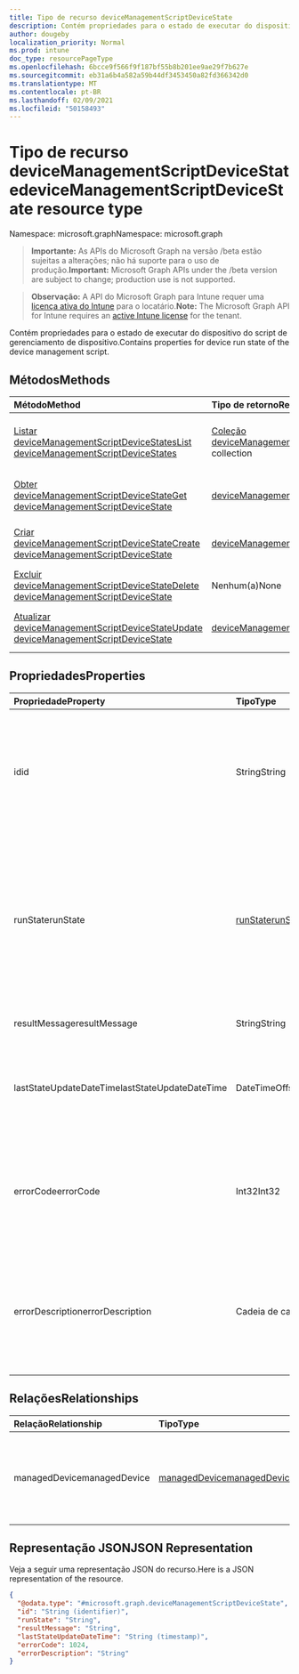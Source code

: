 ```yaml
---
title: Tipo de recurso deviceManagementScriptDeviceState
description: Contém propriedades para o estado de executar do dispositivo do script de gerenciamento de dispositivo.
author: dougeby
localization_priority: Normal
ms.prod: intune
doc_type: resourcePageType
ms.openlocfilehash: 6bcce9f566f9f187bf55b8b201ee9ae29f7b627e
ms.sourcegitcommit: eb31a6b4a582a59b44df3453450a82fd366342d0
ms.translationtype: MT
ms.contentlocale: pt-BR
ms.lasthandoff: 02/09/2021
ms.locfileid: "50158493"
---
```

# <a name="devicemanagementscriptdevicestate-resource-type"></a><span data-ttu-id="65e89-103">Tipo de recurso deviceManagementScriptDeviceState</span><span class="sxs-lookup"><span data-stu-id="65e89-103">deviceManagementScriptDeviceState resource type</span></span>

<span data-ttu-id="65e89-104">Namespace: microsoft.graph</span><span class="sxs-lookup"><span data-stu-id="65e89-104">Namespace: microsoft.graph</span></span>

> <span data-ttu-id="65e89-105">**Importante:** As APIs do Microsoft Graph na versão /beta estão sujeitas a alterações; não há suporte para o uso de produção.</span><span class="sxs-lookup"><span data-stu-id="65e89-105">**Important:** Microsoft Graph APIs under the /beta version are subject to change; production use is not supported.</span></span>

> <span data-ttu-id="65e89-106">**Observação:** A API do Microsoft Graph para Intune requer uma [licença ativa do Intune](https://go.microsoft.com/fwlink/?linkid=839381) para o locatário.</span><span class="sxs-lookup"><span data-stu-id="65e89-106">**Note:** The Microsoft Graph API for Intune requires an [active Intune license](https://go.microsoft.com/fwlink/?linkid=839381) for the tenant.</span></span>

<span data-ttu-id="65e89-107">Contém propriedades para o estado de executar do dispositivo do script de gerenciamento de dispositivo.</span><span class="sxs-lookup"><span data-stu-id="65e89-107">Contains properties for device run state of the device management script.</span></span>

## <a name="methods"></a><span data-ttu-id="65e89-108">Métodos</span><span class="sxs-lookup"><span data-stu-id="65e89-108">Methods</span></span>
|<span data-ttu-id="65e89-109">Método</span><span class="sxs-lookup"><span data-stu-id="65e89-109">Method</span></span>|<span data-ttu-id="65e89-110">Tipo de retorno</span><span class="sxs-lookup"><span data-stu-id="65e89-110">Return Type</span></span>|<span data-ttu-id="65e89-111">Descrição</span><span class="sxs-lookup"><span data-stu-id="65e89-111">Description</span></span>|
|:---|:---|:---|
|[<span data-ttu-id="65e89-112">Listar deviceManagementScriptDeviceStates</span><span class="sxs-lookup"><span data-stu-id="65e89-112">List deviceManagementScriptDeviceStates</span></span>](../api/intune-devices-devicemanagementscriptdevicestate-list.md)|<span data-ttu-id="65e89-113">[Coleção deviceManagementScriptDeviceState](../resources/intune-devices-devicemanagementscriptdevicestate.md)</span><span class="sxs-lookup"><span data-stu-id="65e89-113">[deviceManagementScriptDeviceState](../resources/intune-devices-devicemanagementscriptdevicestate.md) collection</span></span>|<span data-ttu-id="65e89-114">Listar propriedades e relações dos [objetos deviceManagementScriptDeviceState.](../resources/intune-devices-devicemanagementscriptdevicestate.md)</span><span class="sxs-lookup"><span data-stu-id="65e89-114">List properties and relationships of the [deviceManagementScriptDeviceState](../resources/intune-devices-devicemanagementscriptdevicestate.md) objects.</span></span>|
|[<span data-ttu-id="65e89-115">Obter deviceManagementScriptDeviceState</span><span class="sxs-lookup"><span data-stu-id="65e89-115">Get deviceManagementScriptDeviceState</span></span>](../api/intune-devices-devicemanagementscriptdevicestate-get.md)|[<span data-ttu-id="65e89-116">deviceManagementScriptDeviceState</span><span class="sxs-lookup"><span data-stu-id="65e89-116">deviceManagementScriptDeviceState</span></span>](../resources/intune-devices-devicemanagementscriptdevicestate.md)|<span data-ttu-id="65e89-117">Leia as propriedades e as relações do [objeto deviceManagementScriptDeviceState.](../resources/intune-devices-devicemanagementscriptdevicestate.md)</span><span class="sxs-lookup"><span data-stu-id="65e89-117">Read properties and relationships of the [deviceManagementScriptDeviceState](../resources/intune-devices-devicemanagementscriptdevicestate.md) object.</span></span>|
|[<span data-ttu-id="65e89-118">Criar deviceManagementScriptDeviceState</span><span class="sxs-lookup"><span data-stu-id="65e89-118">Create deviceManagementScriptDeviceState</span></span>](../api/intune-devices-devicemanagementscriptdevicestate-create.md)|[<span data-ttu-id="65e89-119">deviceManagementScriptDeviceState</span><span class="sxs-lookup"><span data-stu-id="65e89-119">deviceManagementScriptDeviceState</span></span>](../resources/intune-devices-devicemanagementscriptdevicestate.md)|<span data-ttu-id="65e89-120">Crie um novo [objeto deviceManagementScriptDeviceState.](../resources/intune-devices-devicemanagementscriptdevicestate.md)</span><span class="sxs-lookup"><span data-stu-id="65e89-120">Create a new [deviceManagementScriptDeviceState](../resources/intune-devices-devicemanagementscriptdevicestate.md) object.</span></span>|
|[<span data-ttu-id="65e89-121">Excluir deviceManagementScriptDeviceState</span><span class="sxs-lookup"><span data-stu-id="65e89-121">Delete deviceManagementScriptDeviceState</span></span>](../api/intune-devices-devicemanagementscriptdevicestate-delete.md)|<span data-ttu-id="65e89-122">Nenhum(a)</span><span class="sxs-lookup"><span data-stu-id="65e89-122">None</span></span>|<span data-ttu-id="65e89-123">Exclui [deviceManagementScriptDeviceState](../resources/intune-devices-devicemanagementscriptdevicestate.md).</span><span class="sxs-lookup"><span data-stu-id="65e89-123">Deletes a [deviceManagementScriptDeviceState](../resources/intune-devices-devicemanagementscriptdevicestate.md).</span></span>|
|[<span data-ttu-id="65e89-124">Atualizar deviceManagementScriptDeviceState</span><span class="sxs-lookup"><span data-stu-id="65e89-124">Update deviceManagementScriptDeviceState</span></span>](../api/intune-devices-devicemanagementscriptdevicestate-update.md)|[<span data-ttu-id="65e89-125">deviceManagementScriptDeviceState</span><span class="sxs-lookup"><span data-stu-id="65e89-125">deviceManagementScriptDeviceState</span></span>](../resources/intune-devices-devicemanagementscriptdevicestate.md)|<span data-ttu-id="65e89-126">Atualizar as propriedades de um [objeto deviceManagementScriptDeviceState.](../resources/intune-devices-devicemanagementscriptdevicestate.md)</span><span class="sxs-lookup"><span data-stu-id="65e89-126">Update the properties of a [deviceManagementScriptDeviceState](../resources/intune-devices-devicemanagementscriptdevicestate.md) object.</span></span>|

## <a name="properties"></a><span data-ttu-id="65e89-127">Propriedades</span><span class="sxs-lookup"><span data-stu-id="65e89-127">Properties</span></span>
|<span data-ttu-id="65e89-128">Propriedade</span><span class="sxs-lookup"><span data-stu-id="65e89-128">Property</span></span>|<span data-ttu-id="65e89-129">Tipo</span><span class="sxs-lookup"><span data-stu-id="65e89-129">Type</span></span>|<span data-ttu-id="65e89-130">Descrição</span><span class="sxs-lookup"><span data-stu-id="65e89-130">Description</span></span>|
|:---|:---|:---|
|<span data-ttu-id="65e89-131">id</span><span class="sxs-lookup"><span data-stu-id="65e89-131">id</span></span>|<span data-ttu-id="65e89-132">String</span><span class="sxs-lookup"><span data-stu-id="65e89-132">String</span></span>|<span data-ttu-id="65e89-133">Chave da entidade de estado do dispositivo de script de gerenciamento de dispositivo.</span><span class="sxs-lookup"><span data-stu-id="65e89-133">Key of the device management script device state entity.</span></span> <span data-ttu-id="65e89-134">Essa propriedade é somente leitura.</span><span class="sxs-lookup"><span data-stu-id="65e89-134">This property is read-only.</span></span>|
|<span data-ttu-id="65e89-135">runState</span><span class="sxs-lookup"><span data-stu-id="65e89-135">runState</span></span>|[<span data-ttu-id="65e89-136">runState</span><span class="sxs-lookup"><span data-stu-id="65e89-136">runState</span></span>](../resources/intune-shared-runstate.md)|<span data-ttu-id="65e89-137">Estado da última versão do script de gerenciamento de dispositivos.</span><span class="sxs-lookup"><span data-stu-id="65e89-137">State of latest run of the device management script.</span></span> <span data-ttu-id="65e89-138">Os possíveis valores são: `unknown`, `success`, `fail`, `scriptError`, `pending`, `notApplicable`.</span><span class="sxs-lookup"><span data-stu-id="65e89-138">Possible values are: `unknown`, `success`, `fail`, `scriptError`, `pending`, `notApplicable`.</span></span>|
|<span data-ttu-id="65e89-139">resultMessage</span><span class="sxs-lookup"><span data-stu-id="65e89-139">resultMessage</span></span>|<span data-ttu-id="65e89-140">String</span><span class="sxs-lookup"><span data-stu-id="65e89-140">String</span></span>|<span data-ttu-id="65e89-141">Detalhes da saída de execução.</span><span class="sxs-lookup"><span data-stu-id="65e89-141">Details of execution output.</span></span>|
|<span data-ttu-id="65e89-142">lastStateUpdateDateTime</span><span class="sxs-lookup"><span data-stu-id="65e89-142">lastStateUpdateDateTime</span></span>|<span data-ttu-id="65e89-143">DateTimeOffset</span><span class="sxs-lookup"><span data-stu-id="65e89-143">DateTimeOffset</span></span>|<span data-ttu-id="65e89-144">Última hora em que o script de gerenciamento de dispositivos é executado.</span><span class="sxs-lookup"><span data-stu-id="65e89-144">Latest time the device management script executes.</span></span>|
|<span data-ttu-id="65e89-145">errorCode</span><span class="sxs-lookup"><span data-stu-id="65e89-145">errorCode</span></span>|<span data-ttu-id="65e89-146">Int32</span><span class="sxs-lookup"><span data-stu-id="65e89-146">Int32</span></span>|<span data-ttu-id="65e89-147">Código de erro correspondente à execução errada do script de gerenciamento de dispositivos.</span><span class="sxs-lookup"><span data-stu-id="65e89-147">Error code corresponding to erroneous execution of the device management script.</span></span>|
|<span data-ttu-id="65e89-148">errorDescription</span><span class="sxs-lookup"><span data-stu-id="65e89-148">errorDescription</span></span>|<span data-ttu-id="65e89-149">Cadeia de caracteres</span><span class="sxs-lookup"><span data-stu-id="65e89-149">String</span></span>|<span data-ttu-id="65e89-150">Descrição do erro correspondente à execução errada do script de gerenciamento de dispositivos.</span><span class="sxs-lookup"><span data-stu-id="65e89-150">Error description corresponding to erroneous execution of the device management script.</span></span>|

## <a name="relationships"></a><span data-ttu-id="65e89-151">Relações</span><span class="sxs-lookup"><span data-stu-id="65e89-151">Relationships</span></span>
|<span data-ttu-id="65e89-152">Relação</span><span class="sxs-lookup"><span data-stu-id="65e89-152">Relationship</span></span>|<span data-ttu-id="65e89-153">Tipo</span><span class="sxs-lookup"><span data-stu-id="65e89-153">Type</span></span>|<span data-ttu-id="65e89-154">Descrição</span><span class="sxs-lookup"><span data-stu-id="65e89-154">Description</span></span>|
|:---|:---|:---|
|<span data-ttu-id="65e89-155">managedDevice</span><span class="sxs-lookup"><span data-stu-id="65e89-155">managedDevice</span></span>|[<span data-ttu-id="65e89-156">managedDevice</span><span class="sxs-lookup"><span data-stu-id="65e89-156">managedDevice</span></span>](../resources/intune-shared-manageddevice.md)|<span data-ttu-id="65e89-157">Os dispositivos gerenciados que executam o script de gerenciamento de dispositivos.</span><span class="sxs-lookup"><span data-stu-id="65e89-157">The managed devices that executes the device management script.</span></span>|

## <a name="json-representation"></a><span data-ttu-id="65e89-158">Representação JSON</span><span class="sxs-lookup"><span data-stu-id="65e89-158">JSON Representation</span></span>
<span data-ttu-id="65e89-159">Veja a seguir uma representação JSON do recurso.</span><span class="sxs-lookup"><span data-stu-id="65e89-159">Here is a JSON representation of the resource.</span></span>
<!-- {
  "blockType": "resource",
  "keyProperty": "id",
  "@odata.type": "microsoft.graph.deviceManagementScriptDeviceState"
}
-->
``` json
{
  "@odata.type": "#microsoft.graph.deviceManagementScriptDeviceState",
  "id": "String (identifier)",
  "runState": "String",
  "resultMessage": "String",
  "lastStateUpdateDateTime": "String (timestamp)",
  "errorCode": 1024,
  "errorDescription": "String"
}
```




